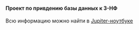 #### Проект по привдению базы данных к 3-НФ

Всю информацию можно найти в [Jupiter-ноутбуке](ovechkin.ipynb)
